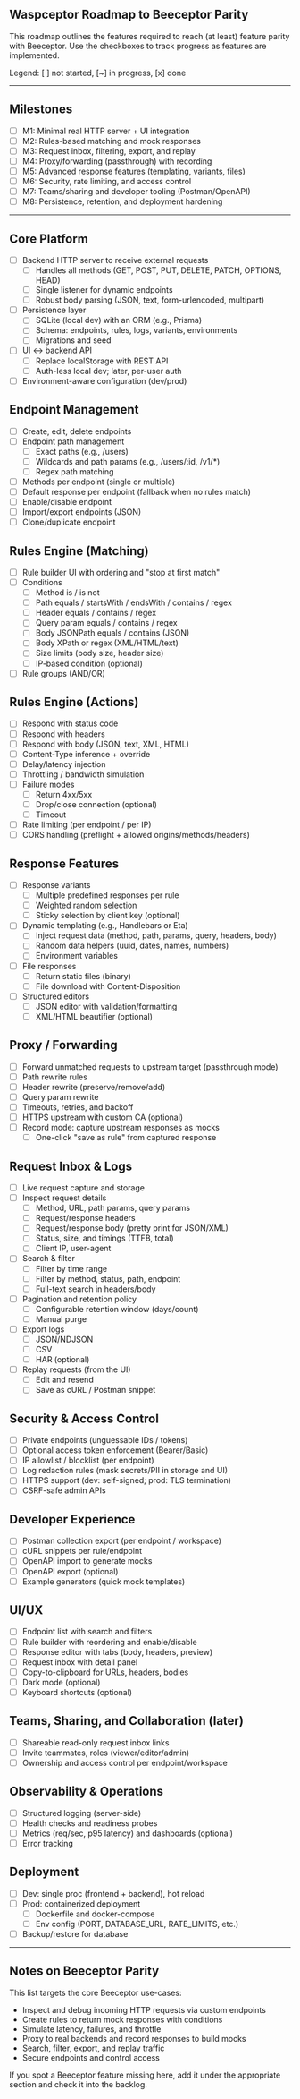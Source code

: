 ## Waspceptor Roadmap to Beeceptor Parity

This roadmap outlines the features required to reach (at least) feature parity with Beeceptor. Use the checkboxes to track progress as features are implemented.

Legend: [ ] not started, [~] in progress, [x] done

---

## Milestones

- [ ] M1: Minimal real HTTP server + UI integration
- [ ] M2: Rules-based matching and mock responses
- [ ] M3: Request inbox, filtering, export, and replay
- [ ] M4: Proxy/forwarding (passthrough) with recording
- [ ] M5: Advanced response features (templating, variants, files)
- [ ] M6: Security, rate limiting, and access control
- [ ] M7: Teams/sharing and developer tooling (Postman/OpenAPI)
- [ ] M8: Persistence, retention, and deployment hardening

---

## Core Platform
- [ ] Backend HTTP server to receive external requests
  - [ ] Handles all methods (GET, POST, PUT, DELETE, PATCH, OPTIONS, HEAD)
  - [ ] Single listener for dynamic endpoints
  - [ ] Robust body parsing (JSON, text, form-urlencoded, multipart)
- [ ] Persistence layer
  - [ ] SQLite (local dev) with an ORM (e.g., Prisma)
  - [ ] Schema: endpoints, rules, logs, variants, environments
  - [ ] Migrations and seed
- [ ] UI <-> backend API
  - [ ] Replace localStorage with REST API
  - [ ] Auth-less local dev; later, per-user auth
- [ ] Environment-aware configuration (dev/prod)

## Endpoint Management
- [ ] Create, edit, delete endpoints
- [ ] Endpoint path management
  - [ ] Exact paths (e.g., /users)
  - [ ] Wildcards and path params (e.g., /users/:id, /v1/*)
  - [ ] Regex path matching
- [ ] Methods per endpoint (single or multiple)
- [ ] Default response per endpoint (fallback when no rules match)
- [ ] Enable/disable endpoint
- [ ] Import/export endpoints (JSON)
- [ ] Clone/duplicate endpoint

## Rules Engine (Matching)
- [ ] Rule builder UI with ordering and "stop at first match"
- [ ] Conditions
  - [ ] Method is / is not
  - [ ] Path equals / startsWith / endsWith / contains / regex
  - [ ] Header equals / contains / regex
  - [ ] Query param equals / contains / regex
  - [ ] Body JSONPath equals / contains (JSON)
  - [ ] Body XPath or regex (XML/HTML/text)
  - [ ] Size limits (body size, header size)
  - [ ] IP-based condition (optional)
- [ ] Rule groups (AND/OR)

## Rules Engine (Actions)
- [ ] Respond with status code
- [ ] Respond with headers
- [ ] Respond with body (JSON, text, XML, HTML)
- [ ] Content-Type inference + override
- [ ] Delay/latency injection
- [ ] Throttling / bandwidth simulation
- [ ] Failure modes
  - [ ] Return 4xx/5xx
  - [ ] Drop/close connection (optional)
  - [ ] Timeout
- [ ] Rate limiting (per endpoint / per IP)
- [ ] CORS handling (preflight + allowed origins/methods/headers)

## Response Features
- [ ] Response variants
  - [ ] Multiple predefined responses per rule
  - [ ] Weighted random selection
  - [ ] Sticky selection by client key (optional)
- [ ] Dynamic templating (e.g., Handlebars or Eta)
  - [ ] Inject request data (method, path, params, query, headers, body)
  - [ ] Random data helpers (uuid, dates, names, numbers)
  - [ ] Environment variables
- [ ] File responses
  - [ ] Return static files (binary)
  - [ ] File download with Content-Disposition
- [ ] Structured editors
  - [ ] JSON editor with validation/formatting
  - [ ] XML/HTML beautifier (optional)

## Proxy / Forwarding
- [ ] Forward unmatched requests to upstream target (passthrough mode)
- [ ] Path rewrite rules
- [ ] Header rewrite (preserve/remove/add)
- [ ] Query param rewrite
- [ ] Timeouts, retries, and backoff
- [ ] HTTPS upstream with custom CA (optional)
- [ ] Record mode: capture upstream responses as mocks
  - [ ] One-click "save as rule" from captured response

## Request Inbox & Logs
- [ ] Live request capture and storage
- [ ] Inspect request details
  - [ ] Method, URL, path params, query params
  - [ ] Request/response headers
  - [ ] Request/response body (pretty print for JSON/XML)
  - [ ] Status, size, and timings (TTFB, total)
  - [ ] Client IP, user-agent
- [ ] Search & filter
  - [ ] Filter by time range
  - [ ] Filter by method, status, path, endpoint
  - [ ] Full-text search in headers/body
- [ ] Pagination and retention policy
  - [ ] Configurable retention window (days/count)
  - [ ] Manual purge
- [ ] Export logs
  - [ ] JSON/NDJSON
  - [ ] CSV
  - [ ] HAR (optional)
- [ ] Replay requests (from the UI)
  - [ ] Edit and resend
  - [ ] Save as cURL / Postman snippet

## Security & Access Control
- [ ] Private endpoints (unguessable IDs / tokens)
- [ ] Optional access token enforcement (Bearer/Basic)
- [ ] IP allowlist / blocklist (per endpoint)
- [ ] Log redaction rules (mask secrets/PII in storage and UI)
- [ ] HTTPS support (dev: self-signed; prod: TLS termination)
- [ ] CSRF-safe admin APIs

## Developer Experience
- [ ] Postman collection export (per endpoint / workspace)
- [ ] cURL snippets per rule/endpoint
- [ ] OpenAPI import to generate mocks
- [ ] OpenAPI export (optional)
- [ ] Example generators (quick mock templates)

## UI/UX
- [ ] Endpoint list with search and filters
- [ ] Rule builder with reordering and enable/disable
- [ ] Response editor with tabs (body, headers, preview)
- [ ] Request inbox with detail panel
- [ ] Copy-to-clipboard for URLs, headers, bodies
- [ ] Dark mode (optional)
- [ ] Keyboard shortcuts (optional)

## Teams, Sharing, and Collaboration (later)
- [ ] Shareable read-only request inbox links
- [ ] Invite teammates, roles (viewer/editor/admin)
- [ ] Ownership and access control per endpoint/workspace

## Observability & Operations
- [ ] Structured logging (server-side)
- [ ] Health checks and readiness probes
- [ ] Metrics (req/sec, p95 latency) and dashboards (optional)
- [ ] Error tracking

## Deployment
- [ ] Dev: single proc (frontend + backend), hot reload
- [ ] Prod: containerized deployment
  - [ ] Dockerfile and docker-compose
  - [ ] Env config (PORT, DATABASE_URL, RATE_LIMITS, etc.)
- [ ] Backup/restore for database

---

## Notes on Beeceptor Parity
This list targets the core Beeceptor use-cases:
- Inspect and debug incoming HTTP requests via custom endpoints
- Create rules to return mock responses with conditions
- Simulate latency, failures, and throttle
- Proxy to real backends and record responses to build mocks
- Search, filter, export, and replay traffic
- Secure endpoints and control access

If you spot a Beeceptor feature missing here, add it under the appropriate section and check it into the backlog. 
